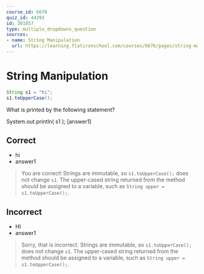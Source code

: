 ```yaml
---
course_id: 6676
quiz_id: 44393
id: 301057
type: multiple_dropdowns_question
sources:
- name: String Manipulation
  url: https://learning.flatironschool.com/courses/6676/pages/string-manipulation
---
```



# String Manipulation

```java
String s1 = "hi";
s1.toUpperCase();
```

What is printed by the following statement?

System.out.println( s1 ); [answer1]

## Correct

- hi
- answer1

> You are correct! Strings are immutable, so `s1.toUpperCase();` does not change `s1`.  The
> upper-cased string returned from the method should be assigned to a variable, such as `String upper = s1.toUpperCase();`.


## Incorrect

- HI
- answer1

> Sorry, that is incorrect. Strings are immutable, so `s1.toUpperCase();` does not change `s1`.  The
> upper-cased string returned from the method should be assigned to a variable, such as `String upper = s1.toUpperCase();`.
